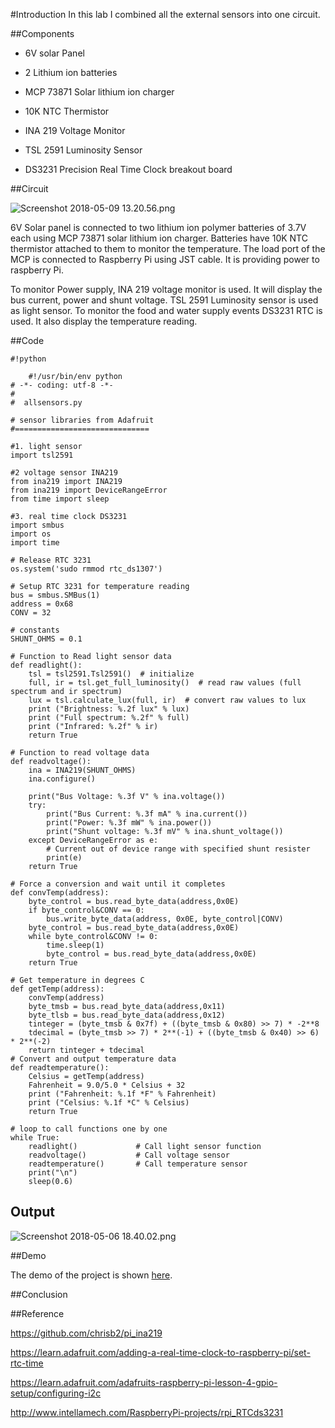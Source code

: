 #Introduction
In this lab I combined all the external sensors into one circuit. 

##Components

* 6V solar Panel

* 2 Lithium ion batteries

* MCP 73871 Solar lithium ion charger

* 10K NTC Thermistor

* INA 219 Voltage Monitor

* TSL 2591 Luminosity Sensor

* DS3231 Precision Real Time Clock breakout board


##Circuit

![Screenshot 2018-05-09 13.20.56.png](https://bitbucket.org/repo/BgdaKR7/images/3267003605-Screenshot%202018-05-09%2013.20.56.png)

6V Solar panel is connected to two lithium ion polymer batteries of 3.7V each using MCP 73871 solar lithium ion charger. Batteries have 10K NTC thermistor attached to them to monitor the temperature. The load port of the MCP is connected to Raspberry Pi using JST cable. It is providing power to raspberry Pi.

To monitor Power supply, INA 219 voltage monitor is used. It will display the bus current, power and shunt voltage. TSL 2591 Luminosity sensor is used as light sensor. To monitor the food and water supply events DS3231 RTC is used. It also display the temperature reading. 

##Code


```
#!python

    #!/usr/bin/env python
# -*- coding: utf-8 -*-
#
#  allsensors.py

# sensor libraries from Adafruit
#==============================

#1. light sensor
import tsl2591

#2 voltage sensor INA219
from ina219 import INA219
from ina219 import DeviceRangeError
from time import sleep

#3. real time clock DS3231  
import smbus
import os
import time

# Release RTC 3231
os.system('sudo rmmod rtc_ds1307')

# Setup RTC 3231 for temperature reading
bus = smbus.SMBus(1)
address = 0x68
CONV = 32

# constants
SHUNT_OHMS = 0.1

# Function to Read light sensor data
def readlight():
	tsl = tsl2591.Tsl2591()  # initialize
	full, ir = tsl.get_full_luminosity()  # read raw values (full spectrum and ir spectrum)
	lux = tsl.calculate_lux(full, ir)  # convert raw values to lux
	print ("Brightness: %.2f lux" % lux)
	print ("Full spectrum: %.2f" % full) 
	print ("Infrared: %.2f" % ir)
	return True

# Function to read voltage data
def readvoltage():
	ina = INA219(SHUNT_OHMS)
	ina.configure()
	
	print("Bus Voltage: %.3f V" % ina.voltage())
	try:
		print("Bus Current: %.3f mA" % ina.current())
		print("Power: %.3f mW" % ina.power())
		print("Shunt voltage: %.3f mV" % ina.shunt_voltage())
	except DeviceRangeError as e:
		# Current out of device range with specified shunt resister
		print(e)
	return True

# Force a conversion and wait until it completes
def convTemp(address):
    byte_control = bus.read_byte_data(address,0x0E)
    if byte_control&CONV == 0:
        bus.write_byte_data(address, 0x0E, byte_control|CONV)
    byte_control = bus.read_byte_data(address,0x0E)
    while byte_control&CONV != 0:
        time.sleep(1)
        byte_control = bus.read_byte_data(address,0x0E)
    return True

# Get temperature in degrees C
def getTemp(address):
    convTemp(address)
    byte_tmsb = bus.read_byte_data(address,0x11)
    byte_tlsb = bus.read_byte_data(address,0x12)
    tinteger = (byte_tmsb & 0x7f) + ((byte_tmsb & 0x80) >> 7) * -2**8
    tdecimal = (byte_tmsb >> 7) * 2**(-1) + ((byte_tmsb & 0x40) >> 6) * 2**(-2)
    return tinteger + tdecimal
# Convert and output temperature data
def readtemperature():
	Celsius = getTemp(address)
	Fahrenheit = 9.0/5.0 * Celsius + 32
	print ("Fahrenheit: %.1f *F" % Fahrenheit)
	print ("Celsius: %.1f *C" % Celsius)
	return True

# loop to call functions one by one
while True:
	readlight() 			# Call light sensor function
	readvoltage()			# Call voltage sensor 
	readtemperature()		# Call temperature sensor
	print("\n")
	sleep(0.6)
```
## Output

![Screenshot 2018-05-06 18.40.02.png](https://bitbucket.org/repo/BgdaKR7/images/2640213964-Screenshot%202018-05-06%2018.40.02.png)

##Demo

The demo of the project is shown [here](https://www.youtube.com/watch?v=XVABuwi5Eag).

##Conclusion



##Reference


https://github.com/chrisb2/pi_ina219

https://learn.adafruit.com/adding-a-real-time-clock-to-raspberry-pi/set-rtc-time

https://learn.adafruit.com/adafruits-raspberry-pi-lesson-4-gpio-setup/configuring-i2c

http://www.intellamech.com/RaspberryPi-projects/rpi_RTCds3231